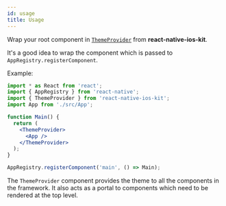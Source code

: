 ```yaml
---
id: usage
title: Usage
---
```


Wrap your root component in [`ThemeProvider`](customization.html#main-theme-for-application) from **react-native-ios-kit**.

It's a good idea to wrap the component which is passed to `AppRegistry.registerComponent`.

Example:

```jsx
import * as React from 'react';
import { AppRegistry } from 'react-native';
import { ThemeProvider } from 'react-native-ios-kit';
import App from './src/App';

function Main() {
  return (
    <ThemeProvider>
      <App />
    </ThemeProvider>
  );
}

AppRegistry.registerComponent('main', () => Main);
```

The `ThemeProvider` component provides the theme to all the components in the framework. It also acts as a portal to components which need to be rendered at the top level.
